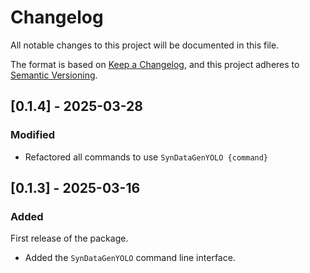 # Changelog

All notable changes to this project will be documented in this file.

The format is based on [Keep a Changelog](https://keepachangelog.com/en/1.0.0/),
and this project adheres to [Semantic Versioning](https://semver.org/spec/v2.0.0.html).

## [0.1.4] - 2025-03-28

### Modified

- Refactored all commands to use `SynDataGenYOLO {command}`

## [0.1.3] - 2025-03-16

### Added

First release of the package.

- Added the `SynDataGenYOLO` command line interface.
